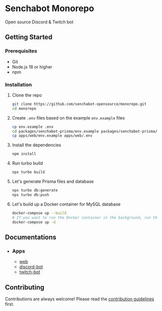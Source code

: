 # Senchabot Monorepo

Open source Discord & Twitch bot

## Getting Started

### Prerequisites

- Git
- Node.js 18 or higher
- npm

### Installation

1. Clone the repo

   ```sh
   git clone https://github.com/senchabot-opensource/monorepo.git
   cd monorepo
   ```

2. Create `.env` files based on the example `env.example` files

   ```sh
   cp env.example .env
   cd packages/senchabot-prisma/env.example packages/senchabot-prisma/.env
   cp apps/web/env.example apps/web/.env
   ```

3. Install the dependencies

   ```sh
   npm install
   ```

4. Run turbo build

   ```sh
   npx turbo build
   ```

5. Let's generate Prisma files and database

   ```sh
   npx turbo db:generate
   npx turbo db:push
   ```

6. Let's build up a Docker container for MySQL database

   ```sh
   docker-compose up --build
   # If you want to run the Docker container in the background, run this command instead of the command above:
   docker-compose up -d
   ```

## Documentations

- ### Apps
  - [web](./apps/web/README.md)
  - [discord-bot](./apps/discord-bot/README.md)
  - [twitch-bot](./apps/twitch-bot/README.md)

## Contributing

Contributions are always welcome! Please read the [contribution guidelines](./CONTRIBUTING.md) first.
